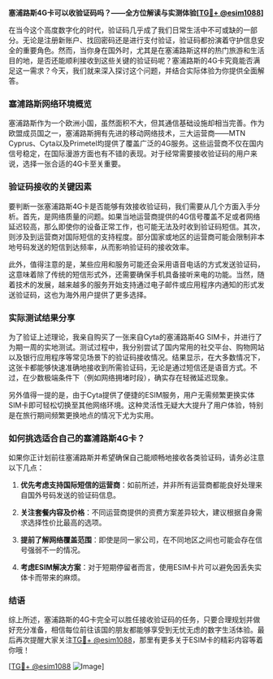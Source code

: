 **塞浦路斯4G卡可以收验证码吗？——全方位解读与实测体验[[TG💪+ @esim1088](https://t.me/s/esim1088)]**

在当今这个高度数字化的时代，验证码几乎成了我们日常生活中不可或缺的一部分。无论是注册新账户、找回密码还是进行支付验证，验证码都扮演着守护信息安全的重要角色。然而，当你身在国外时，尤其是在塞浦路斯这样的热门旅游和生活目的地，是否还能顺利接收到这些关键的验证码呢？塞浦路斯的4G卡究竟能否满足这一需求？今天，我们就来深入探讨这个问题，并结合实际体验为你提供全面解答。

### 塞浦路斯网络环境概览

塞浦路斯作为一个欧洲小国，虽然面积不大，但其通信基础设施却相当完善。作为欧盟成员国之一，塞浦路斯拥有先进的移动网络技术，三大运营商——MTN Cyprus、Cyta以及Primetel均提供了覆盖广泛的4G服务。这些运营商不仅在国内信号稳定，在国际漫游方面也有不错的表现。对于经常需要接收验证码的用户来说，选择一张合适的4G卡至关重要。

### 验证码接收的关键因素

要判断一张塞浦路斯4G卡是否能够有效接收验证码，我们需要从几个方面入手分析。首先，是网络质量的问题。如果当地运营商提供的4G信号覆盖不足或者网络延迟较高，那么即使你的设备正常工作，也可能无法及时收到验证码短信。其次，则涉及到运营商对国际短信的支持程度。部分国家或地区的运营商可能会限制非本地号码发送的短信到达频率，从而影响验证码的接收效率。

此外，值得注意的是，某些应用和服务可能还会采用语音电话的方式发送验证码，这意味着除了传统的短信形式外，还需要确保手机具备接听来电的功能。当然，随着技术的发展，越来越多的服务开始支持通过电子邮件或应用程序内通知的形式发送验证码，这也为海外用户提供了更多选择。

### 实际测试结果分享

为了验证上述理论，我亲自购买了一张来自Cyta的塞浦路斯4G SIM卡，并进行了为期一周的实地测试。测试过程中，我分别尝试了国内常用的社交平台、购物网站以及银行应用程序等常见场景下的验证码接收情况。结果显示，在大多数情况下，这张卡都能够快速准确地接收到所需验证码，无论是通过短信还是语音方式。不过，在少数极端条件下（例如网络拥堵时段），确实存在轻微延迟现象。

另外值得一提的是，由于Cyta提供了便捷的ESIM服务，用户无需频繁更换实体SIM卡即可轻松切换至其他网络环境。这种灵活性无疑大大提升了用户体验，特别是在旅行期间频繁更换地点的情况下尤为实用。

### 如何挑选适合自己的塞浦路斯4G卡？

如果你正计划前往塞浦路斯并希望确保自己能顺畅地接收各类验证码，请务必注意以下几点：

1. **优先考虑支持国际短信的运营商**：如前所述，并非所有运营商都能良好处理来自国外号码发送的验证码信息。
   
2. **关注套餐内容及价格**：不同运营商提供的资费方案差异较大，建议根据自身需求选择性价比最高的选项。
   
3. **提前了解网络覆盖范围**：即使是同一家公司，在不同地区之间也可能会存在信号强弱不一的情况。

4. **考虑ESIM解决方案**：对于短期停留者而言，使用ESIM卡片可以避免因丢失实体卡而带来的麻烦。

### 结语

综上所述，塞浦路斯的4G卡完全可以胜任接收验证码的任务，只要合理规划并做好充分准备，相信每位前往该国的朋友都能够享受到无忧无虑的数字生活体验。最后再次提醒大家关注[TG💪+ @esim1088](https://t.me/s/esim1088)，那里有更多关于ESIM卡的精彩内容等着你哦！

[[TG💪+ @esim1088](https://t.me/s/esim1088) ![Image](https://i.postimg.cc/4NQfJmqS/Snipaste-2025-05-13-00-14-12.png)]